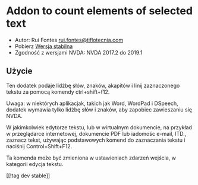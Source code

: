 # Addon to count elements of selected text #

* Autor: Rui Fontes <rui.fontes@tiflotecnia.com>
* Pobierz [Wersja stabilna][1]
* Zgodność z wersjami NVDA: NVDA 2017.2 do 2019.1

## Użycie ##
Ten dodatek podaje lidżbę słów, znaków, akapitów i linij zaznaczonego tekstu
za pomocą komendy ctrl+shift+f12.

Uwaga: w niektórych aplikacjak, takich jak Word, WordPad i DSpeech, dodatek
wymawia tylko lidżbę słów i znaków, aby zapobiec zawieszaniu się NVDA.

W jakimkolwiek edytorze tekstu, lub w wirtualnym dokumencie, na przykład w
przeglądarce internetowej, dokumencie PDF lub iadomośc e-mail, ITD., zaznacz
tekst, używając podstawowych komend do zaznaczania tekstu i naciśnij
Control+Shift+F12.

Ta komenda może być zmieniona w ustawieniach zdarzeń wejścia, w kategorii
edycja tekstu.

[[!tag dev stable]]

[1]: https://addons.nvda-project.org/files/get.php?file=wc
